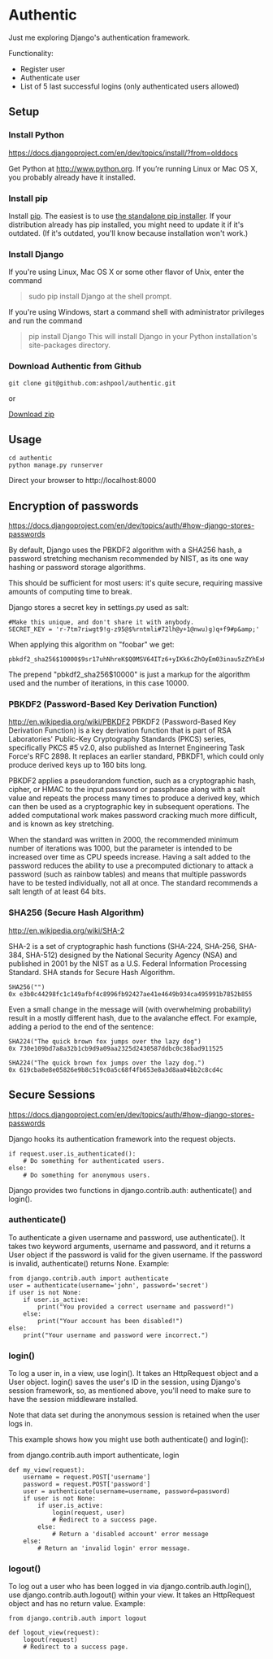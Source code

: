 # Authentic

Just me exploring Django's authentication framework.


Functionality:

* Register user
* Authenticate user
* List of 5 last successful logins (only authenticated users allowed)

## Setup

### Install Python
https://docs.djangoproject.com/en/dev/topics/install/?from=olddocs

Get Python at http://www.python.org. If you’re running Linux or Mac OS X,
you probably already have it installed.

### Install pip
Install [pip](http://www.pip-installer.org/en/latest/index.html).
The easiest is to use [the standalone pip installer](http://www.pip-installer.org/en/latest/installing.html#using-the-installer).
If your distribution already has pip installed, you might need to
update it if it's outdated. (If it's outdated, you'll know
because installation won't work.)

### Install Django
If you're using Linux, Mac OS X or some other flavor of Unix, enter the command
> sudo pip install Django
at the shell prompt.

If you're using Windows, start a command shell with administrator privileges and run the command
> pip install Django
This will install Django in your Python installation's site-packages directory.

### Download Authentic from Github

    git clone git@github.com:ashpool/authentic.git

or

[Download zip](https://github.com/ashpool/authentic/zipball/master)

## Usage

    cd authentic
    python manage.py runserver

Direct your browser to http://localhost:8000


## Encryption of passwords
https://docs.djangoproject.com/en/dev/topics/auth/#how-django-stores-passwords

By default, Django uses the PBKDF2 algorithm with a SHA256 hash, a password stretching
mechanism recommended by NIST, as its one way hashing or password storage algorithms.

This should be sufficient for most users: it's quite secure, requiring massive amounts of
computing time to break.

Django stores a secret key in settings.py used as salt:

    #Make this unique, and don't share it with anybody.
    SECRET_KEY = 'r-7tm7riwgt9!g-z95@$%rntmli#72lh@y+1@nwu)g)q+f9#p&amp;'

When applying this algorithm on "foobar" we get:

    pbkdf2_sha256$10000$9sr17uhNhreK$Q0MSV64ITz6+yIKk6cZhOyEm03inau5zZYhExH2B/Wk=

The prepend "pbkdf2_sha256$10000" is just a markup for the algorithm used and the number of iterations, in this case 10000.

### PBKDF2 (Password-Based Key Derivation Function)
http://en.wikipedia.org/wiki/PBKDF2
PBKDF2 (Password-Based Key Derivation Function) is a key derivation function that is part of RSA
Laboratories' Public-Key Cryptography Standards (PKCS) series, specifically PKCS #5 v2.0,
also published as Internet Engineering Task Force's RFC 2898. It replaces an earlier standard,
PBKDF1, which could only produce derived keys up to 160 bits long.

PBKDF2 applies a pseudorandom function, such as a cryptographic hash, cipher, or HMAC to
the input password or passphrase along with a salt value and repeats the process many
times to produce a derived key, which can then be used as a cryptographic key in
subsequent operations. The added computational work makes password cracking much more
difficult, and is known as key stretching.

When the standard was written in 2000, the recommended minimum number of iterations was 1000,
but the parameter is intended to be increased over time as CPU speeds increase.
Having a salt added to the password reduces the ability to use a precomputed dictionary to
attack a password (such as rainbow tables) and means that multiple passwords have to be
tested individually, not all at once. The standard recommends a salt length of at least 64 bits.


### SHA256 (Secure Hash Algorithm)
http://en.wikipedia.org/wiki/SHA-2

SHA-2 is a set of cryptographic hash functions (SHA-224, SHA-256, SHA-384, SHA-512) designed by
the National Security Agency (NSA) and published in 2001 by the NIST as a U.S.
Federal Information Processing Standard. SHA stands for Secure Hash Algorithm.

    SHA256("")
    0x e3b0c44298fc1c149afbf4c8996fb92427ae41e4649b934ca495991b7852b855


Even a small change in the message will (with overwhelming probability) result in a mostly different hash, due to the avalanche effect. For example, adding a period to the end of the sentence:

    SHA224("The quick brown fox jumps over the lazy dog")
    0x 730e109bd7a8a32b1cb9d9a09aa2325d2430587ddbc0c38bad911525

    SHA224("The quick brown fox jumps over the lazy dog.")
    0x 619cba8e8e05826e9b8c519c0a5c68f4fb653e8a3d8aa04bb2c8cd4c


## Secure Sessions
https://docs.djangoproject.com/en/dev/topics/auth/#how-django-stores-passwords

Django hooks its authentication framework into the request objects.

    if request.user.is_authenticated():
        # Do something for authenticated users.
    else:
        # Do something for anonymous users.

Django provides two functions in django.contrib.auth: authenticate() and login().

### authenticate()
To authenticate a given username and password, use authenticate(). It takes two keyword arguments, username and password, and it returns a User object if the password is valid for the given username. If the password is invalid, authenticate() returns None. Example:

    from django.contrib.auth import authenticate
    user = authenticate(username='john', password='secret')
    if user is not None:
        if user.is_active:
            print("You provided a correct username and password!")
        else:
            print("Your account has been disabled!")
    else:
        print("Your username and password were incorrect.")

### login()
To log a user in, in a view, use login(). It takes an HttpRequest object and a User object. login() saves the user's ID in the session, using Django's session framework, so, as mentioned above, you'll need to make sure to have the session middleware installed.

Note that data set during the anonymous session is retained when the user logs in.

This example shows how you might use both authenticate() and login():

from django.contrib.auth import authenticate, login

    def my_view(request):
        username = request.POST['username']
        password = request.POST['password']
        user = authenticate(username=username, password=password)
        if user is not None:
            if user.is_active:
                login(request, user)
                # Redirect to a success page.
            else:
                # Return a 'disabled account' error message
        else:
            # Return an 'invalid login' error message.


### logout()
To log out a user who has been logged in via django.contrib.auth.login(), use django.contrib.auth.logout() within your view. It takes an HttpRequest object and has no return value. Example:

    from django.contrib.auth import logout

    def logout_view(request):
        logout(request)
        # Redirect to a success page.
